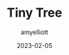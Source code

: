 ﻿---
layout: game
title:  "Tiny Tree"
type: "Game Development Blog"
color: "background-color: seagreen"
summary: "Tiny Tree is a Sim Tower-style game where you take care of a grand tree. Your goal is to grow the tree as tall as possible, keep the roots healthy, and take care of its inhabitants, a rabbit,  deer, and bear.. This was designed around the theme 'Roots' <small>(Global Gamejam 2023)</small>"
author: amyelliott
date: '2023-02-05'
category: ['game-development', 'game-jam', 'unity']
thumbnail: https://am3pap005files.storage.live.com/y4mEnhTvFeVkrn5IetKOB8JXlBzVWgSNsIgk-ltA3zFeoEIODCbydWCQgc-mtD8BAHsMEyiMj_prVTa7prR8-B7Q7kU05w9S_YMkXYcP17d6ynt-KAg1RmqvX6eEjuA1XzV29EFnf287zO4NrmpGkyVdBDbwDYyHpToUbjw0XI5bAle7iCzS9xz_eDxDjfUUwDc?width=1920&height=1634&cropmode=none
keywords: towersim, cute, relaxing, gamejam
permalink: /games/tinytree/
usemathjax: true
genre: ['Tower Sim', 'Cute', 'Relaxing']
browser_playable: true
hidden: true
heading: "Cultivate and flourish in Tiny Tree, a Sim Tower-style game where you nurture a grand tree, its wildlife, and its thriving roots."
icon: https://am3pap005files.storage.live.com/y4m22rAoXOm3cEaafL5tLZOIUHSGtRRqMPxuUgm4v_UqSTWzMjmIZt3INABZEyxpd_yQttRhy6qa3rQ0t4FiMylN9jooCr_xg_rh-ZCGdDLrkopaaLBGgNNMh8PdgA2VXN6mSiFOlFbaGoKl0zFQ2RsQR6HBaa2_6V9RqpVum6v3Aa46fGsT9lACoea5QpXj-XE?width=497&height=564&cropmode=none
showreel: /assets/vid/tinytree-showreel.mp4
itch: https://horsehead.itch.io/tiny-tree
isgameembed: true
gameembed: https://itch.io/embed-upload/7291549
status: "Done"
projecttype: "Game Jam"
duration: "48 Hours"
tools: ['Unity']
roles: ['Programming', 'Level Design']
credits: ['Amy Elliott', 'Joe Shanahan', 'Luke Stampfli', 'Jules Langran', 'Olivia Onyia']
screenshots: ['https://am3pap005files.storage.live.com/y4mNd7l56S7HaklhSkdhHr6R5tdfvB9g1dp9tc_jeY-MME_IMGTqqs1FPFT3ef98DppbAu0OQ-4FkkJViDYbhtrXX9X5OKu3bPJNhz-qMqiT8wZKH5zZq8s5t7AIH2XhnOLtiZVdpobOJHf_H62QgBFQhRrt615m4D88zdRA5K3kUvZc_-aNCHeweWcgHNBaLMy?width=955&height=535&cropmode=none']
---